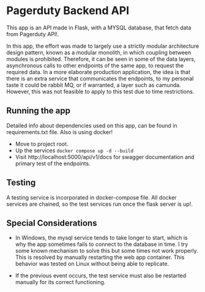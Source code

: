 # Pagerduty Backend API

This app is an API made in Flask, with a MYSQL database, that fetch data from Pagerduty API!.

In this app, the effort was made to largely use a strictly modular architecture design pattern, known as a modular monolith, in which coupling between modules is prohibited. Therefore, it can be seen in some of the data layers, asynchronous calls to other endpoints of the same app, to request the required data. In a more elaborate production application, the idea is that there is an extra service that communicates the endpoints, to my personal taste it could be rabbit MQ, or if warranted, a layer such as camunda. However, this was not feasible to apply to this test due to time restrictions.


## Running the app

 Detailed info about dependencies used on this app, can be found in requirements.txt file.
 Also is using docker!

 
- Move to project root.
- Up the services ```docker compose up -d --build```
- Visit http://localhost:5000/api/v1/docs for swagger documentation and primary test of the endpoints.

## Testing

 A testing service is incorporated in docker-compose file. All docker services are chained, so the test services run once the flask
 server is up!.

## Special Considerations

- In Windows, the mysql service tends to take longer to start, which is why the app sometimes fails to connect to the database in time. I try some known mechanism to solve this but some times not work properly.
   This is resolved by manually restarting the web app container. This behavior was tested on Linux without being able to replicate.

- If the previous event occurs, the test service must also be restarted manually for its correct functioning.
